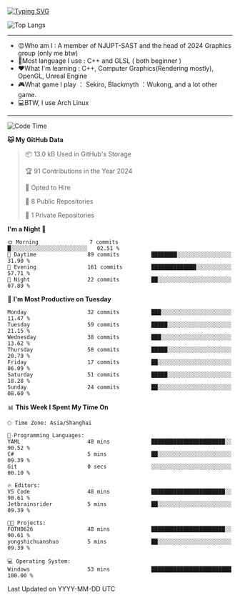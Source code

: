 <a href="https://git.io/typing-svg">
  <img src="https://readme-typing-svg.demolab.com?font=Fira+Code&pause=1000&random=false&width=435&separator=%3D&lines=std%3A%3Aprintln(%22Hello,+world!%22);" alt="Typing SVG" />
</a>

![Top Langs](https://github-readme-stats.vercel.app/api/top-langs/?username=FOTH0626&theme=transparent)

---

- 😉Who am I : A member of NJUPT-SAST and the head of 2024 Graphics group (only me btw)
- 📖Most language I use : C++ and GLSL ( both beginner )
- ❤What I'm learning : C++, Computer Graphics(Rendering mostly), OpenGL, Unreal Engine
- 🎮What game I play ： Sekiro, Blackmyth ：Wukong, and a lot other game.
- 💻BTW, I use Arch Linux
---
<!--START_SECTION:waka-->
![Code Time](http://img.shields.io/badge/Code%20Time-53%20mins-blue)

**🐱 My GitHub Data** 

> 📦 13.0 kB Used in GitHub's Storage 
 > 
> 🏆 91 Contributions in the Year 2024
 > 
> 💼 Opted to Hire
 > 
> 📜 8 Public Repositories 
 > 
> 🔑 1 Private Repositories 
 > 
**I'm a Night 🦉** 

```text
🌞 Morning                7 commits           █░░░░░░░░░░░░░░░░░░░░░░░░   02.51 % 
🌆 Daytime                89 commits          ████████░░░░░░░░░░░░░░░░░   31.90 % 
🌃 Evening                161 commits         ██████████████░░░░░░░░░░░   57.71 % 
🌙 Night                  22 commits          ██░░░░░░░░░░░░░░░░░░░░░░░   07.89 % 
```
📅 **I'm Most Productive on Tuesday** 

```text
Monday                   32 commits          ███░░░░░░░░░░░░░░░░░░░░░░   11.47 % 
Tuesday                  59 commits          █████░░░░░░░░░░░░░░░░░░░░   21.15 % 
Wednesday                38 commits          ███░░░░░░░░░░░░░░░░░░░░░░   13.62 % 
Thursday                 58 commits          █████░░░░░░░░░░░░░░░░░░░░   20.79 % 
Friday                   17 commits          ██░░░░░░░░░░░░░░░░░░░░░░░   06.09 % 
Saturday                 51 commits          █████░░░░░░░░░░░░░░░░░░░░   18.28 % 
Sunday                   24 commits          ██░░░░░░░░░░░░░░░░░░░░░░░   08.60 % 
```


📊 **This Week I Spent My Time On** 

```text
🕑︎ Time Zone: Asia/Shanghai

💬 Programming Languages: 
YAML                     48 mins             ███████████████████████░░   90.52 % 
C#                       5 mins              ██░░░░░░░░░░░░░░░░░░░░░░░   09.39 % 
Git                      0 secs              ░░░░░░░░░░░░░░░░░░░░░░░░░   00.10 % 

🔥 Editors: 
VS Code                  48 mins             ███████████████████████░░   90.61 % 
Jetbrainsrider           5 mins              ██░░░░░░░░░░░░░░░░░░░░░░░   09.39 % 

🐱‍💻 Projects: 
FOTH0626                 48 mins             ███████████████████████░░   90.61 % 
yongshichuanshuo         5 mins              ██░░░░░░░░░░░░░░░░░░░░░░░   09.39 % 

💻 Operating System: 
Windows                  53 mins             █████████████████████████   100.00 % 
```


 Last Updated on YYYY-MM-DD UTC
<!--END_SECTION:waka-->
